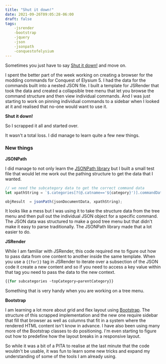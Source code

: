 ```yaml
---
title: "Shut it down!"
date: 2021-09-26T09:05:28-06:00
draft: false
tags:
    -jsrender
    -bootstrap
    -jquery
    -json
    -jsonpath
    -conquestofelysium
---
```

Sometimes you just have to say [Shut it down!][youtube] and move on.

I spent the better part of the week working on creating a browser for the modding commands for Conquest of Elysium 5. I had the data for the commands built into a nested JSON file. I built a template for JSRender that took the data and created a collapsible tree menu that let you browse the command structure and then view individual commands. And I was just starting to work on pinning individual commands to a sidebar when I looked at it and realised that no-one would want to use it. 

**Shut it down!**

So I scrapped it all and started over.

It wasn't a total loss. I did manage to learn quite a few new things. 

### New things

**JSONPath**

I did manage to not only learn the [JSONPath library](https://goessner.net/articles/JsonPath/) but I built a small test file that would let me work out the pathing structure to get the data that I wanted. 

```javascript
// we need the subcategory data to get the correct command data
let xpathString = `$.categories[?(@.catname=='${category}')].commandData.subcategories[?(@.subcategory=='${subcategory}')].commands[?(@.name=='${commandName}')]`; 

objResult  = jsonPath(jsonDocumentData, xpathString);
```

It looks like a mess but I was using it to take the structure data from the tree menu and then pull out the individual JSON object for a specific command. The JSON data was structured to make a good tree menu but that didn't make it easy to parse traditionally. The JSONPath library made that a lot easier to do. 

**JSRender**

While I am familiar with JSRender, this code required me to figure out how to pass data from one content to another inside the same template. When you use a `{{for}}` tag in JSRender to iterate over a subsection of the JSON code it create a new content and so if you need to access a key value within that tag you need to pass the data to the new context.

```javascript
{{for subcategories ~topCategory=parentCategory}}
```

Something that is very handy when you are working on a tree menu. 

**Bootstrap**

I am learning a lot more about grid and flex layout using [Bootstrap](https://getbootstrap.com/). The structure of this scrapped implementation and the new one require sidebar that fill that browser as well as columns that fit in a system where the rendered HTML content isn't know in advance. I have also been using many more of the Bootstrap classes to do positioning. I'm even starting to figure out how to predefine how the layout breaks in a responsive layout. 

So while it was a bit of a PITA to realise at the last minute that the code wouldn't be usable, it was fun to learn some new tricks and expand my understanding of some of the tools I am already using.

[youtube]: "https://www.youtube.com/watch?v=CJ8cjlEMLR0" "30 Rock Shut it down compilation"